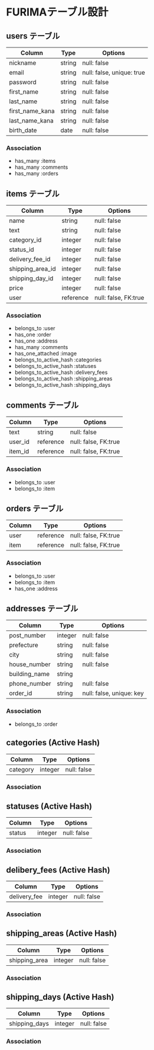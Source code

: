 # FURIMAテーブル設計

## users テーブル
| Column            | Type   | Options                   |
| ----------------  | ------ | ------------------------- |
| nickname          | string | null: false               |
| email             | string | null: false, unique: true |
| password          | string | null: false               |
| first_name        | string | null: false               |
| last_name         | string | null: false               |
| first_name_kana   | string | null: false               |
| last_name_kana    | string | null: false               |
| birth_date        | date   | null: false               |
### Association
- has_many :items
- has_many :comments
- has_many :orders

## items テーブル
| Column            | Type      | Options                   |
| ----------------  | --------- | ------------------------- |
| name              | string    | null: false               |
| text              | string    | null: false               |
| category_id       | integer   | null: false               |
| status_id         | integer   | null: false               |
| delivery_fee_id   | integer   | null: false               |
| shipping_area_id  | integer   | null: false               |
| shipping_day_id   | integer   | null: false               |
| price             | integer   | null: false               |
| user              | reference | null: false, FK:true      |
### Association
- belongs_to :user
- has_one :order
- has_one :address
- has_many :comments
- has_one_attached :image
- belongs_to_active_hash :categories
- belongs_to_active_hash :statuses
- belongs_to_active_hash :delivery_fees
- belongs_to_active_hash :shipping_areas
- belongs_to_active_hash :shipping_days

## comments テーブル
| Column            | Type      | Options                  |
| ----------------  | --------- | ------------------------ |
| text              | string    | null: false              |
| user_id           | reference | null: false, FK:true     |
| item_id           | reference | null: false, FK:true     |
### Association
- belongs_to :user
- belongs_to :item

## orders テーブル
| Column            | Type      | Options                  |
| ----------------  | --------- | ------------------------ |
| user              | reference | null: false, FK:true     |
| item              | reference | null: false, FK:true     |
### Association
- belongs_to :user
- belongs_to :item
- has_one :address

## addresses テーブル
| Column            | Type      | Options                  |
| ----------------  | --------- | ------------------------ |
| post_number       | integer   | null: false              |
| prefecture        | string    | null: false              |
| city              | string    | null: false              |
| house_number      | string    | null: false              |
| building_name     | string    |                          |
| phone_number      | string    | null: false              |
| order_id          | string    | null: false, unique: key |
### Association
- belongs_to :order

## categories (Active Hash)
| Column            | Type      | Options                  |
| ----------------  | --------- | ------------------------ |
| category          | integer   | null: false              |
### Association

## statuses (Active Hash)
| Column            | Type      | Options                  |
| ----------------  | --------- | ------------------------ |
| status            | integer   | null: false              |
### Association

## delibery_fees (Active Hash)
| Column            | Type      | Options                  |
| ----------------  | --------- | ------------------------ |
| delivery_fee      | integer   | null: false              |
### Association

## shipping_areas (Active Hash)
| Column            | Type      | Options                  |
| ----------------  | --------- | ------------------------ |
| shipping_area     | integer   | null: false              |
### Association

## shipping_days (Active Hash)
| Column            | Type      | Options                  |
| ----------------  | --------- | ------------------------ |
| shipping_days     | integer   | null: false              |
### Association
